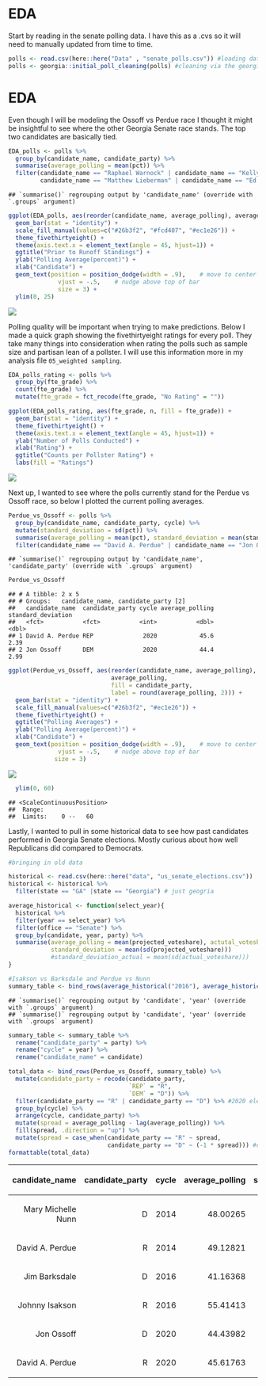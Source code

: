 EDA
================

Start by reading in the senate polling data. I have this as a .cvs so it
will need to manually updated from time to time.

``` r
polls <- read.csv(here::here("Data" , "senate_polls.csv")) #loading data
polls <- georgia::initial_poll_cleaning(polls) #cleaning via the georgia package
```

# EDA

Even though I will be modeling the Ossoff vs Perdue race I thought it
might be insightful to see where the other Georgia Senate race stands.
The top two candidates are basically tied.

``` r
EDA_polls <- polls %>% 
  group_by(candidate_name, candidate_party) %>%
  summarise(average_polling = mean(pct)) %>%
  filter(candidate_name == "Raphael Warnock" | candidate_name == "Kelly Loeffler" | candidate_name == "Doug Collins" |
         candidate_name == "Matthew Lieberman" | candidate_name == "Ed Tarver" | candidate_name == "Brian Richard Slowinski")
```

    ## `summarise()` regrouping output by 'candidate_name' (override with `.groups` argument)

``` r
ggplot(EDA_polls, aes(reorder(candidate_name, average_polling), average_polling, fill = candidate_party, label = round(average_polling, 2))) +
  geom_bar(stat = "identity") +
  scale_fill_manual(values=c("#26b3f2", "#fcd407", "#ec1e26")) +
  theme_fivethirtyeight() +
  theme(axis.text.x = element_text(angle = 45, hjust=1)) +
  ggtitle("Prior to Runoff Standings") +
  ylab("Polling Average(percent)") +
  xlab("Candidate") +
  geom_text(position = position_dodge(width = .9),    # move to center of bars
              vjust = -.5,    # nudge above top of bar
              size = 3) +
  ylim(0, 25)
```

![](00_EDA_files/figure-gfm/unnamed-chunk-2-1.png)<!-- -->

Polling quality will be important when trying to make predictions. Below
I made a quick graph showing the fivethirtyeight ratings for every poll.
They take many things into consideration when rating the polls such as
sample size and partisan lean of a pollster. I will use this information
more in my analysis file `05_weighted sampling`.

``` r
EDA_polls_rating <- polls %>% 
  group_by(fte_grade) %>%
  count(fte_grade) %>%
  mutate(fte_grade = fct_recode(fte_grade, "No Rating" = ""))

ggplot(EDA_polls_rating, aes(fte_grade, n, fill = fte_grade)) +
  geom_bar(stat = "identity") +
  theme_fivethirtyeight() +
  theme(axis.text.x = element_text(angle = 45, hjust=1)) +
  ylab("Number of Polls Conducted") +
  xlab("Rating") +
  ggtitle("Counts per Pollster Rating") +
  labs(fill = "Ratings")
```

![](00_EDA_files/figure-gfm/unnamed-chunk-3-1.png)<!-- -->

Next up, I wanted to see where the polls currently stand for the Perdue
vs Ossoff race, so below I plotted the current polling averages.

``` r
Perdue_vs_Ossoff <- polls %>% 
  group_by(candidate_name, candidate_party, cycle) %>%
  mutate(standard_deviation = sd(pct)) %>%
  summarise(average_polling = mean(pct), standard_deviation = mean(standard_deviation)) %>%
  filter(candidate_name == "David A. Perdue" | candidate_name == "Jon Ossoff")
```

    ## `summarise()` regrouping output by 'candidate_name', 'candidate_party' (override with `.groups` argument)

``` r
Perdue_vs_Ossoff
```

    ## # A tibble: 2 x 5
    ## # Groups:   candidate_name, candidate_party [2]
    ##   candidate_name  candidate_party cycle average_polling standard_deviation
    ##   <fct>           <fct>           <int>           <dbl>              <dbl>
    ## 1 David A. Perdue REP              2020            45.6               2.39
    ## 2 Jon Ossoff      DEM              2020            44.4               2.99

``` r
ggplot(Perdue_vs_Ossoff, aes(reorder(candidate_name, average_polling), 
                             average_polling, 
                             fill = candidate_party, 
                             label = round(average_polling, 2))) +
  geom_bar(stat = "identity") +
  scale_fill_manual(values=c("#26b3f2", "#ec1e26")) +
  theme_fivethirtyeight() +
  ggtitle("Polling Averages") +
  ylab("Polling Average(percent)") +
  xlab("Candidate") +
  geom_text(position = position_dodge(width = .9),    # move to center of bars
              vjust = -.5,    # nudge above top of bar
             size = 3) 
```

![](00_EDA_files/figure-gfm/unnamed-chunk-4-1.png)<!-- -->

``` r
  ylim(0, 60)
```

    ## <ScaleContinuousPosition>
    ##  Range:  
    ##  Limits:    0 --   60

Lastly, I wanted to pull in some historical data to see how past
candidates performed in Georgia Senate elections. Mostly curious about
how well Republicans did compared to Democrats.

``` r
#bringing in old data

historical <- read.csv(here::here("data", "us_senate_elections.csv"))
historical <- historical %>%
  filter(state == "GA" |state == "Georgia") # just geogria

average_historical <- function(select_year){
  historical %>% 
  filter(year == select_year) %>%
  filter(office == "Senate") %>%
  group_by(candidate, year, party) %>%
  summarise(average_polling = mean(projected_voteshare), actutal_voteshare = mean(actual_voteshare),
            standard_deviation = mean(sd(projected_voteshare))) 
            #standard_deviation_actual = mean(sd(actual_voteshare)))
}

#Isakson vs Barksdale and Perdue vs Nunn
summary_table <- bind_rows(average_historical("2016"), average_historical("2014"))
```

    ## `summarise()` regrouping output by 'candidate', 'year' (override with `.groups` argument)
    ## `summarise()` regrouping output by 'candidate', 'year' (override with `.groups` argument)

``` r
summary_table <- summary_table %>%
  rename("candidate_party" = party) %>%
  rename("cycle" = year) %>%
  rename("candidate_name" = candidate)
```

``` r
total_data <- bind_rows(Perdue_vs_Ossoff, summary_table) %>%
  mutate(candidate_party = recode(candidate_party, 
                                  `REP` = "R", 
                                  `DEM` = "D")) %>%
  filter(candidate_party == "R" | candidate_party == "D") %>% #2020 election will not have independents, only top two advance
  group_by(cycle) %>%
  arrange(cycle, candidate_party) %>%
  mutate(spread = average_polling - lag(average_polling)) %>%
  fill(spread, .direction = "up") %>%
  mutate(spread = case_when(candidate_party == "R" ~ spread,
                            candidate_party == "D" ~ (-1 * spread))) #creating the spread for both candidates based on party. 
formattable(total_data)
```

<table class="table table-condensed">

<thead>

<tr>

<th style="text-align:right;">

candidate\_name

</th>

<th style="text-align:right;">

candidate\_party

</th>

<th style="text-align:right;">

cycle

</th>

<th style="text-align:right;">

average\_polling

</th>

<th style="text-align:right;">

standard\_deviation

</th>

<th style="text-align:right;">

actutal\_voteshare

</th>

<th style="text-align:right;">

spread

</th>

</tr>

</thead>

<tbody>

<tr>

<td style="text-align:right;">

Mary Michelle Nunn

</td>

<td style="text-align:right;">

D

</td>

<td style="text-align:right;">

2014

</td>

<td style="text-align:right;">

48.00265

</td>

<td style="text-align:right;">

0.2843994

</td>

<td style="text-align:right;">

45.21

</td>

<td style="text-align:right;">

\-1.125558

</td>

</tr>

<tr>

<td style="text-align:right;">

David A. Perdue

</td>

<td style="text-align:right;">

R

</td>

<td style="text-align:right;">

2014

</td>

<td style="text-align:right;">

49.12821

</td>

<td style="text-align:right;">

0.6324969

</td>

<td style="text-align:right;">

52.89

</td>

<td style="text-align:right;">

1.125558

</td>

</tr>

<tr>

<td style="text-align:right;">

Jim Barksdale

</td>

<td style="text-align:right;">

D

</td>

<td style="text-align:right;">

2016

</td>

<td style="text-align:right;">

41.16368

</td>

<td style="text-align:right;">

1.5583190

</td>

<td style="text-align:right;">

41.03

</td>

<td style="text-align:right;">

\-14.250457

</td>

</tr>

<tr>

<td style="text-align:right;">

Johnny Isakson

</td>

<td style="text-align:right;">

R

</td>

<td style="text-align:right;">

2016

</td>

<td style="text-align:right;">

55.41413

</td>

<td style="text-align:right;">

1.3682720

</td>

<td style="text-align:right;">

54.78

</td>

<td style="text-align:right;">

14.250457

</td>

</tr>

<tr>

<td style="text-align:right;">

Jon Ossoff

</td>

<td style="text-align:right;">

D

</td>

<td style="text-align:right;">

2020

</td>

<td style="text-align:right;">

44.43982

</td>

<td style="text-align:right;">

2.9885953

</td>

<td style="text-align:right;">

NA

</td>

<td style="text-align:right;">

\-1.177803

</td>

</tr>

<tr>

<td style="text-align:right;">

David A. Perdue

</td>

<td style="text-align:right;">

R

</td>

<td style="text-align:right;">

2020

</td>

<td style="text-align:right;">

45.61763

</td>

<td style="text-align:right;">

2.3892167

</td>

<td style="text-align:right;">

NA

</td>

<td style="text-align:right;">

1.177803

</td>

</tr>

</tbody>

</table>
